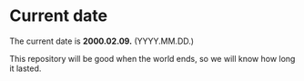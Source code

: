 # Current date

The current date is **2000.02.09.** (YYYY.MM.DD.)

This repository will be good when the world ends, so we will know how long it lasted.